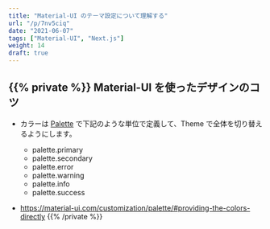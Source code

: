```yaml
---
title: "Material-UI のテーマ設定について理解する"
url: "/p/7nv5ciq"
date: "2021-06-07"
tags: ["Material-UI", "Next.js"]
weight: 14
draft: true
---
```


{{% private %}}
Material-UI を使ったデザインのコツ
----

- カラーは [Palette](https://material-ui.com/customization/palette/) で下記のような単位で定義して、Theme で全体を切り替えるようにします。
  - palette.primary
  - palette.secondary
  - palette.error
  - palette.warning
  - palette.info
  - palette.success

- https://material-ui.com/customization/palette/#providing-the-colors-directly
{{% /private %}}

